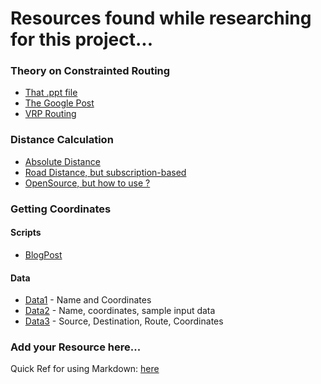 # Resources found while researching for this project...


### Theory on Constrainted Routing
* [That .ppt file](http://egon.cheme.cmu.edu/ewo/docs/EWO_seminar_van_Hoeve.pdf "Title")
* [The Google Post](https://developers.google.com/optimization/routing/cvrp "Title")
* [VRP Routing](https://developers.google.com/optimization/routing/vrp "Title")

### Distance Calculation
* [Absolute Distance](https://stackoverflow.com/questions/1502590/calculate-distance-between-two-points-in-google-maps-v3 "Title")
* [Road Distance, but subscription-based](https://gis.stackexchange.com/questions/15199/looking-for-free-web-service-that-calculates-driving-distance-between-2-addresse "Title")
* [OpenSource, but how to use ?](http://project-osrm.org/  "Title")

### Getting Coordinates
#### Scripts
* [BlogPost](https://amaral.northwestern.edu/blog/getting-long-lat-list-cities "Title")
#### Data
* [Data1](https://gist.github.com/lxbarth/8f101973e1d6c6f8efda) - Name and Coordinates
* [Data2](https://github.com/mikelmaron/Cartonama/blob/master/data/busstops-bangalore.xml) - Name, coordinates, sample input data
* [Data3](https://github.com/geohacker/bmtc/blob/master/data/bmtc_dump.csv) - Source, Destination, Route, Coordinates




### Add your Resource here...


Quick Ref for using Markdown: [here](https://en.support.wordpress.com/markdown-quick-reference/ "Title")
